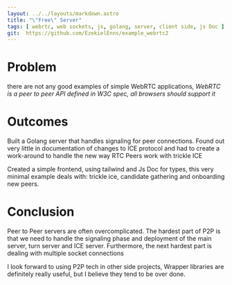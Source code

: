 ```yaml
---
layout: ../../layouts/markdown.astro
title: "\"Free\" Server"
tags: [ webrtc, web sockets, js, golang, server, client side, js Doc ]
git:  https://github.com/EzekielEnns/example_webrtc2
---
```

# Problem
there are not any good examples of simple WebRTC applications,
*WebRTC is a peer to peer API defined in W3C spec, all browsers should support it*

# Outcomes
Built a Golang server that handles signaling for peer connections. 
Found out very little in documentation of changes to ICE protocol and had to create a 
work-around to handle the new way RTC Peers work with trickle ICE

Created a simple frontend, using tailwind and Js Doc for types,
this very minimal example deals with: trickle ice, candidate gathering and onboarding new peers.

# Conclusion
Peer to Peer servers are often overcomplicated. The hardest part of P2P is that 
we need to handle the signaling phase and deployment of the main server, turn server and ICE server.
Furthermore, the next hardest part is dealing with multiple socket connections

I look forward to using P2P tech in other side projects, Wrapper libraries are definitely 
really useful, but I believe they tend to be over done.
